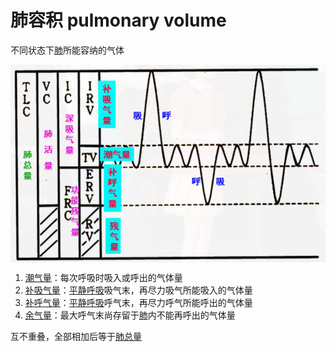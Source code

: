 # 肺容积 pulmonary volume

不同状态下[肺](肺.md)所能容纳的气体

<img alt='肺容积和肺容量' src='肺容积和肺容量.png' align='middle' width="%100" height="%100">

1. [潮气量](潮气量.md)：每次呼吸时吸入或呼出的气体量
2. [补吸气量](补吸气量.md)：[平静呼吸](平静呼吸.md)吸气末，再尽力吸气所能吸入的气体量
3. [补呼气量](补呼气量.md)：[平静呼吸](平静呼吸.md)呼气末，再尽力呼气所能呼出的气体量
4. [余气量](余气量.md)：最大呼气末尚存留于[肺](肺.md)内不能再呼出的气体量

互不重叠，全部相加后等于[肺总量](肺总量.md)
